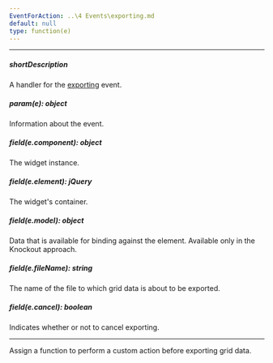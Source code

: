 ```yaml
---
EventForAction: ..\4 Events\exporting.md
default: null
type: function(e)
---
```

---
##### shortDescription
A handler for the [exporting](/api-reference/10%20UI%20Widgets/dxPivotGrid/4%20Events/exporting.md '/Documentation/ApiReference/UI_Widgets/dxPivotGrid/Events/#exporting') event.

##### param(e): object
Information about the event.

##### field(e.component): object
The widget <a href="/Documentation/16_1/ApiReference/UI_Widgets/dxPivotGrid/Methods/#instance"></a> instance.

##### field(e.element): jQuery
The widget's container.

##### field(e.model): object
Data that is available for binding against the element. Available only in the Knockout approach.

##### field(e.fileName): string
The name of the file to which grid data is about to be exported.

##### field(e.cancel): boolean
Indicates whether or not to cancel exporting.

---
Assign a function to perform a custom action before exporting grid data.